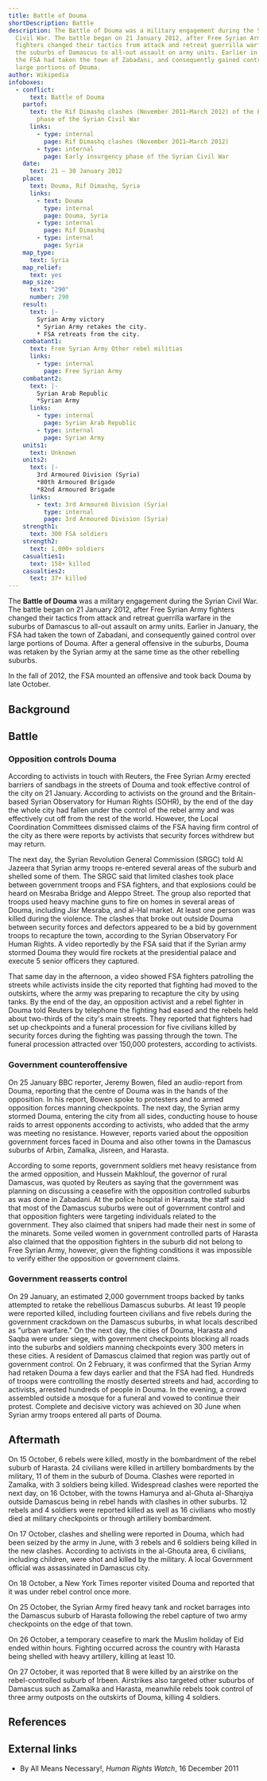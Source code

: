 ```yaml
---
title: Battle of Douma
shortDescription: Battle
description: The Battle of Douma was a military engagement during the Syrian
  Civil War. The battle began on 21 January 2012, after Free Syrian Army
  fighters changed their tactics from attack and retreat guerrilla warfare in
  the suburbs of Damascus to all-out assault on army units. Earlier in January,
  the FSA had taken the town of Zabadani, and consequently gained control over
  large portions of Douma.
author: Wikipedia
infoboxes:
  - conflict:
      text: Battle of Douma
    partof:
      text: the Rif Dimashq clashes (November 2011–March 2012) of the Early insurgency
        phase of the Syrian Civil War
      links:
        - type: internal
          page: Rif Dimashq clashes (November 2011–March 2012)
        - type: internal
          page: Early insurgency phase of the Syrian Civil War
    date:
      text: 21 – 30 January 2012
    place:
      text: Douma, Rif Dimashq, Syria
      links:
        - text: Douma
          type: internal
          page: Douma, Syria
        - type: internal
          page: Rif Dimashq
        - type: internal
          page: Syria
    map_type:
      text: Syria
    map_relief:
      text: yes
    map_size:
      text: "290"
      number: 290
    result:
      text: |-
        Syrian Army victory
        * Syrian Army retakes the city.
        * FSA retreats from the city.
    combatant1:
      text: Free Syrian Army Other rebel militias
      links:
        - type: internal
          page: Free Syrian Army
    combatant2:
      text: |-
        Syrian Arab Republic
        *Syrian Army
      links:
        - type: internal
          page: Syrian Arab Republic
        - type: internal
          page: Syrian Army
    units1:
      text: Unknown
    units2:
      text: |-
        3rd Armoured Division (Syria)
        *80th Armoured Brigade 
        *82nd Armoured Brigade
      links:
        - text: 3rd Armoured Division (Syria)
          type: internal
          page: 3rd Armoured Division (Syria)
    strength1:
      text: 300 FSA soldiers
    strength2:
      text: 1,000+ soldiers
    casualties1:
      text: 158+ killed
    casualties2:
      text: 37+ killed
---
```


The **Battle of Douma** was a military engagement during the Syrian Civil War. The battle began on 21 January 2012, after Free Syrian Army fighters changed their tactics from attack and retreat guerrilla warfare in the suburbs of Damascus to all-out assault on army units. Earlier in January, the FSA had taken the town of Zabadani, and consequently gained control over large portions of Douma. After a general offensive in the suburbs, Douma was retaken by the Syrian army at the same time as the other rebelling suburbs.

In the fall of 2012, the FSA mounted an offensive and took back Douma by late October.

## Background


## Battle


### Opposition controls Douma
According to activists in touch with Reuters, the Free Syrian Army erected barriers of sandbags in the streets of Douma and took effective control of the city on 21 January. According to activists on the ground and the Britain-based Syrian Observatory for Human Rights (SOHR), by the end of the day the whole city had fallen under the control of the rebel army and was effectively cut off from the rest of the world. However, the Local Coordination Committees dismissed claims of the FSA having firm control of the city as there were reports by activists that security forces withdrew but may return.

The next day, the Syrian Revolution General Commission (SRGC) told Al Jazeera that Syrian army troops re-entered several areas of the suburb and shelled some of them. The SRGC said that limited clashes took place between government troops and FSA fighters, and that explosions could be heard on Mesraba Bridge and Aleppo Street. The group also reported that troops used heavy machine guns to fire on homes in several areas of Douma, including Jisr Mesraba, and al-Hal market. At least one person was killed during the violence. The clashes that broke out outside Douma between security forces and defectors appeared to be a bid by government troops to recapture the town, according to the Syrian Observatory For Human Rights. A video reportedly by the FSA said that if the Syrian army stormed Douma they would fire rockets at the presidential palace and execute 5 senior officers they captured.

That same day in the afternoon, a video showed FSA fighters patrolling the streets while activists inside the city reported that fighting had moved to the outskirts, where the army was preparing to recapture the city by using tanks. By the end of the day, an opposition activist and a rebel fighter in Douma told Reuters by telephone the fighting had eased and the rebels held about two-thirds of the city's main streets. They reported that fighters had set up checkpoints and a funeral procession for five civilians killed by security forces during the fighting was passing through the town. The funeral procession attracted over 150,000 protesters, according to activists.

### Government counteroffensive
On 25 January BBC reporter, Jeremy Bowen, filed an audio-report from Douma, reporting that the centre of Douma was in the hands of the opposition. In his report, Bowen spoke to protesters and to armed opposition forces manning checkpoints. The next day, the Syrian army stormed Douma, entering the city from all sides, conducting house to house raids to arrest opponents according to activists, who added that the army was meeting no resistance. However, reports varied about the opposition government forces faced in Douma and also other towns in the Damascus suburbs of Arbin, Zamalka, Jisreen, and Harasta.

According to some reports, government soldiers met heavy resistance from the armed opposition, and Hussein Makhlouf, the governor of rural Damascus, was quoted by Reuters as saying that the government was planning on discussing a ceasefire with the opposition controlled suburbs as was done in Zabadani. At the police hospital in Harasta, the staff said that most of the Damascus suburbs were out of government control and that opposition fighters were targeting individuals related to the government. They also claimed that snipers had made their nest in some of the minarets. Some veiled women in government controlled parts of Harasta also claimed that the opposition fighters in the suburb did not belong to Free Syrian Army, however, given the fighting conditions it was impossible to verify either the opposition or government claims.

### Government reasserts control
On 29 January, an estimated 2,000 government troops backed by tanks attempted to retake the rebellious Damascus suburbs. At least 19 people were reported killed, including fourteen civilians and five rebels during the government crackdown on the Damascus suburbs, in what locals described as "urban warfare." On the next day, the cities of Douma, Harasta and Saqba were under siege, with government checkpoints blocking all roads into the suburbs and soldiers manning checkpoints every 300 meters in these cities. A resident of Damascus claimed that region was partly out of government control. On 2 February, it was confirmed that the Syrian Army had retaken Douma a few days earlier and that the FSA had fled. Hundreds of troops were controlling the mostly deserted streets and had, according to activists, arrested hundreds of people in Douma. In the evening, a crowd assembled outside a mosque for a funeral and vowed to continue their protest. Complete and decisive victory was achieved on 30 June when Syrian army troops entered all parts of Douma.

## Aftermath
On 15 October, 6 rebels were killed, mostly in the bombardment of the rebel suburb of Harasta. 24 civilians were killed in artillery bombardments by the military, 11 of them in the suburb of Douma. Clashes were reported in Zamalka, with 3 soldiers being killed. Widespread clashes were reported the next day, on 16 October, with the towns Hamurya and al-Ghuta al-Sharqiya outside Damascus being in rebel hands with clashes in other suburbs. 12 rebels and 4 soldiers were reported killed as well as 16 civilians who mostly died at military checkpoints or through artillery bombardment.

On 17 October, clashes and shelling were reported in Douma, which had been seized by the army in June, with 3 rebels and 6 soldiers being killed in the new clashes. According to activists in the al-Ghouta area, 6 civilians, including children, were shot and killed by the military. A local Government official was assassinated in Damascus city.

On 18 October, a New York Times reporter visited Douma and reported that it was under rebel control once more.

On 25 October, the Syrian Army fired heavy tank and rocket barrages into the Damascus suburb of Harasta following the rebel capture of two army checkpoints on the edge of that town.

On 26 October, a temporary ceasefire to mark the Muslim holiday of Eid ended within hours. Fighting occurred across the country with Harasta being shelled with heavy artillery, killing at least 10.

On 27 October, it was reported that 8 were killed by an airstrike on the rebel-controlled suburb of Irbeen. Airstrikes also targeted other suburbs of Damascus such as Zamalka and Harasta, meanwhile rebels took control of three army outposts on the outskirts of Douma, killing 4 soldiers.

## References


## External links
 * By All Means Necessary!, *Human Rights Watch*, 16 December 2011
